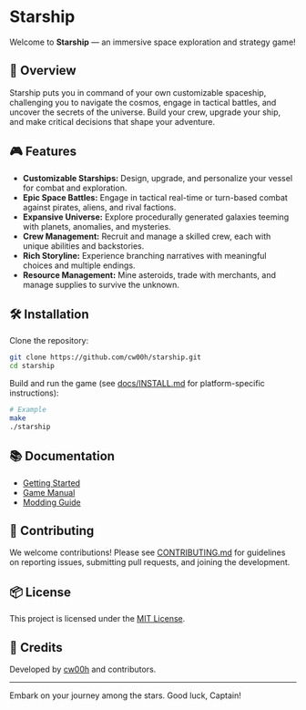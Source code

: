 # Starship

Welcome to **Starship** — an immersive space exploration and strategy game!

## 🚀 Overview

Starship puts you in command of your own customizable spaceship, challenging you to navigate the cosmos, engage in tactical battles, and uncover the secrets of the universe. Build your crew, upgrade your ship, and make critical decisions that shape your adventure.

## 🎮 Features

- **Customizable Starships:** Design, upgrade, and personalize your vessel for combat and exploration.
- **Epic Space Battles:** Engage in tactical real-time or turn-based combat against pirates, aliens, and rival factions.
- **Expansive Universe:** Explore procedurally generated galaxies teeming with planets, anomalies, and mysteries.
- **Crew Management:** Recruit and manage a skilled crew, each with unique abilities and backstories.
- **Rich Storyline:** Experience branching narratives with meaningful choices and multiple endings.
- **Resource Management:** Mine asteroids, trade with merchants, and manage supplies to survive the unknown.

## 🛠️ Installation

Clone the repository:

```bash
git clone https://github.com/cw00h/starship.git
cd starship
```

Build and run the game (see [docs/INSTALL.md](docs/INSTALL.md) for platform-specific instructions):

```bash
# Example
make
./starship
```

## 📚 Documentation

- [Getting Started](docs/GETTING_STARTED.md)
- [Game Manual](docs/MANUAL.md)
- [Modding Guide](docs/MODDING.md)

## 🤝 Contributing

We welcome contributions! Please see [CONTRIBUTING.md](CONTRIBUTING.md) for guidelines on reporting issues, submitting pull requests, and joining the development.

## 📦 License

This project is licensed under the [MIT License](LICENSE).

## 🌟 Credits

Developed by [cw00h](https://github.com/cw00h) and contributors.

---

Embark on your journey among the stars. Good luck, Captain!
